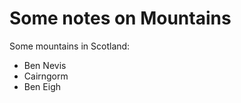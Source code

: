 Some notes on Mountains
=======================

Some mountains in Scotland:

* Ben Nevis
* Cairngorm
* Ben Eigh
